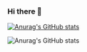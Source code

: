 ### Hi there 👋

[![Anurag's GitHub stats](https://github-readme-stats.vercel.app/api?username=anuraghazra)](https://github.com/ayoul10/github-readme-stats)

![Anurag's GitHub stats](https://github-readme-stats.vercel.app/api?username=ayoul10&theme=dark&show_icons=true)
<!--
**ayoul10/ayoul10** is a ✨ _special_ ✨ repository because its `README.md` (this file) appears on your GitHub profile.

Here are some ideas to get you started:

- 🔭 I’m currently working on ...
- 🌱 I’m currently learning ...
- 👯 I’m looking to collaborate on ...
- 🤔 I’m looking for help with ...
- 💬 Ask me about ...
- 📫 How to reach me: ...
- 😄 Pronouns: She/Her
- ⚡ Fun fact: ...


-->
